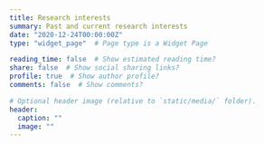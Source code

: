 ```yaml
---
title: Research interests
summary: Past and current research interests
date: "2020-12-24T00:00:00Z"
type: "widget_page"  # Page type is a Widget Page

reading_time: false  # Show estimated reading time?
share: false  # Show social sharing links?
profile: true  # Show author profile?
comments: false  # Show comments?

# Optional header image (relative to `static/media/` folder).
header:
  caption: ""
  image: ""
---
```

